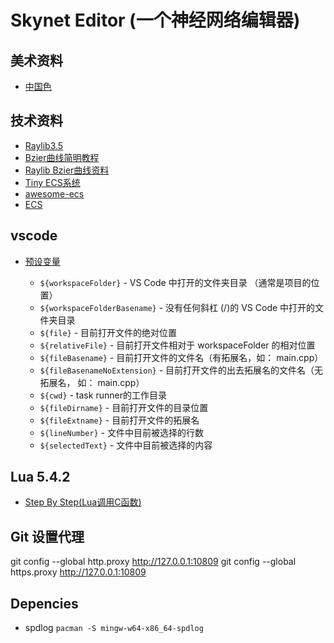 # Skynet Editor (一个神经网络编辑器)

美术资料
-----------
- [中国色](http://zhongguose.com)

技术资料
-----------
- [Raylib3.5](https://www.raylib.com/cheatsheet/cheatsheet.html)
- [Bzier曲线简明教程](http://devmag.org.za/2011/04/05/bzier-curves-a-tutorial/)
- [Raylib Bzier曲线资料](https://github.com/raysan5/raylib/issues/244)
- [Tiny ECS系统](http://bakpakin.github.io/tiny-ecs/doc/)
- [awesome-ecs](https://github.com/jslee02/awesome-entity-component-system)
- [ECS](https://github.com/redxdev/ECS)

vscode
-----------
- [预设变量](https://zhuanlan.zhihu.com/p/44967536)

    - `${workspaceFolder}` - VS Code 中打开的文件夹目录 （通常是项目的位置）
    - `${workspaceFolderBasename}` - 没有任何斜杠 (/)的 VS Code 中打开的文件夹目录
    - `${file}` - 目前打开文件的绝对位置
    - `${relativeFile}` - 目前打开文件相对于 workspaceFolder 的相对位置
    - `${fileBasename}` -  目前打开文件的文件名（有拓展名，如： main.cpp）
    - `${fileBasenameNoExtension}` - 目前打开文件的出去拓展名的文件名（无拓展名， 如： main.cpp）
    - `${cwd}` - task runner的工作目录
    - `${fileDirname}` - 目前打开文件的目录位置
    - `${fileExtname}` - 目前打开文件的拓展名
    - `${lineNumber}` - 文件中目前被选择的行数
    - `${selectedText}` - 文件中目前被选择的内容
    
Lua 5.4.2
-----------
- [Step By Step(Lua调用C函数)](https://www.cnblogs.com/orangeform/archive/2012/07/23/2469902.html)


Git 设置代理
-----------
git config --global http.proxy http://127.0.0.1:10809
git config --global https.proxy http://127.0.0.1:10809


Depencies
------------

- spdlog `pacman -S mingw-w64-x86_64-spdlog`